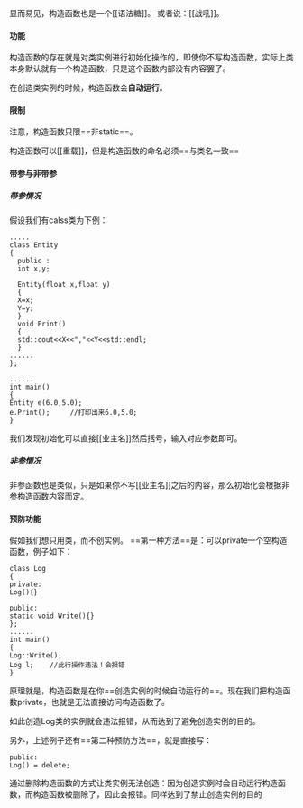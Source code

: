 显而易见，构造函数也是一个[[语法糖]]。
或者说：[[战吼]]。

#### 功能
构造函数的存在就是对类实例进行初始化操作的，即使你不写构造函数，实际上类本身默认就有一个构造函数，只是这个函数内部没有内容罢了。

在创造类实例的时候，构造函数会**自动运行**。
#### 限制
注意，构造函数只限==非static==。

构造函数可以[[重载]]，但是构造函数的命名必须==与类名一致==

#### 带参与非带参
##### 带参情况
假设我们有calss类为下例：

```
.....
class Entity
{
  public :
  int x,y;
  
  Entity(float x,float y)
  {
  X=x;
  Y=y;
  }
  void Print()
  {
  std::cout<<X<<","<<Y<<std::endl;
  }
......
};

......
int main()
{
Entity e(6.0,5.0);
e.Print();     //打印出来6.0,5.0;
}
```

我们发现初始化可以直接[[业主名]]然后括号，输入对应参数即可。

##### 非参情况
非参函数也是类似，只是如果你不写[[业主名]]之后的内容，那么初始化会根据非参构造函数内容而定。

#### 预防功能

假如我们想只用类，而不创实例。
==第一种方法==是：可以private一个空构造函数，例子如下：

```
class Log
{
private:
Log(){}

public:
static void Write(){}
};
......
int main()
{
Log::Write();
Log l;    //此行操作违法！会报错
}
```
原理就是，构造函数是在你==创造实例的时候自动运行的==。现在我们把构造函数private，也就是无法直接访问构造函数了。

如此创造Log类的实例就会违法报错，从而达到了避免创造实例的目的。



另外，上述例子还有==第二种预防方法==，就是直接写：
```
public:
Log() = delete;
```
通过删除构造函数的方式让类实例无法创造：因为创造实例时会自动运行构造函数，而构造函数被删除了，因此会报错。同样达到了禁止创造实例的目的